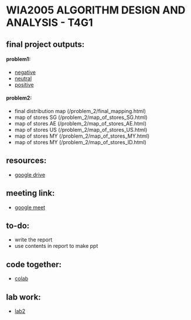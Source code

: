 # WIA2005 ALGORITHM DESIGN AND ANALYSIS - T4G1

## final project outputs:
#### problem1:
- [negative](/problem_1/NEGATIVE.html)
- [neutral](/problem_1/NEUTRAL.html)
- [positive](/problem_1/POSITIVE.html)
#### problem2:
- final distribution map (/problem_2/final_mapping.html)
- map of stores SG (/problem_2/map_of_stores_SG.html)
- map of stores AE (/problem_2/map_of_stores_AE.html)
- map of stores US (/problem_2/map_of_stores_US.html)
- map of stores MY (/problem_2/map_of_stores_MY.html)
- map of stores MY (/problem_2/map_of_stores_ID.html)
## resources:
- [google drive](https://drive.google.com/drive/folders/1Wb_lUsZHBdGO2h6L72gBYCWNOrgakbk_?usp=sharing)

## meeting link:
- [google meet](https://meet.google.com/jbq-gcgh-ubd)

## to-do:
- write the report
- use contents in report to make ppt

## code together:
- [colab](https://drive.google.com/file/d/1Mp1SMaiZW-eLYV8FvH4BO5tkufNXqUIq/view?usp=sharing)

## lab work:
- [lab2](/lab2.html)
